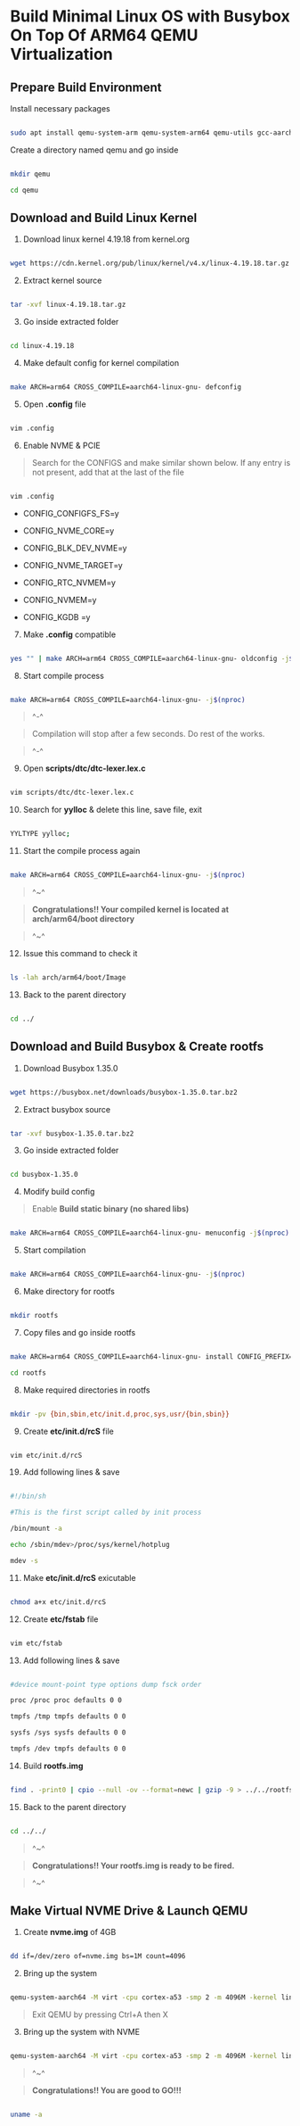 # Build Minimal Linux OS with Busybox On Top Of ARM64 QEMU Virtualization

  

## Prepare Build Environment

  

Install necessary packages

  

````bash

sudo apt install qemu-system-arm qemu-system-arm64 qemu-utils gcc-aarch64-linux-gnu build-essential lzop bison libncurses-dev git make gcc fakeroot ncurses-dev xz-utils libssl-dev bc flex libelf-dev

````

  



  

Create a directory named qemu and go inside

````bash

mkdir qemu

cd qemu

````

  
  

## Download and Build Linux Kernel

  

1. Download linux kernel 4.19.18 from kernel.org

  

````bash

wget https://cdn.kernel.org/pub/linux/kernel/v4.x/linux-4.19.18.tar.gz

````

  

2. Extract kernel source

  

````bash

tar -xvf linux-4.19.18.tar.gz

````

  

3. Go inside extracted folder

  

````bash

cd linux-4.19.18

````

  

4. Make default config for kernel compilation

  

````bash

make ARCH=arm64 CROSS_COMPILE=aarch64-linux-gnu- defconfig

````

  

5. Open **.config** file

  

````bash

vim .config

````

  

6. Enable NVME & PCIE
> Search for the CONFIGS and make similar shown below. If any entry is not present, add that at the last of the file

  

````bash

vim .config

````

  

- CONFIG_CONFIGFS_FS=y

- CONFIG_NVME_CORE=y

- CONFIG_BLK_DEV_NVME=y

- CONFIG_NVME_TARGET=y

- CONFIG_RTC_NVMEM=y

- CONFIG_NVMEM=y

- CONFIG_KGDB =y

  

7. Make **.config** compatible

  

````bash

yes "" | make ARCH=arm64 CROSS_COMPILE=aarch64-linux-gnu- oldconfig -j$(nproc)

````

  

8. Start compile process

  

````bash

make ARCH=arm64 CROSS_COMPILE=aarch64-linux-gnu- -j$(nproc)

````

> ^-^

  

> Compilation will stop after a few seconds. Do rest of the works.

  

> ^-^

  

9. Open **scripts/dtc/dtc-lexer.lex.c**

  

````bash

vim scripts/dtc/dtc-lexer.lex.c

````

  

10. Search for **yylloc** & delete this line, save file, exit

````bash

YYLTYPE yylloc;

````

  

11. Start the compile process again

  

````bash

make ARCH=arm64 CROSS_COMPILE=aarch64-linux-gnu- -j$(nproc)

````

  

> ^~^

  

>  **Congratulations!! Your compiled kernel is located at arch/arm64/boot directory**

  

> ^~^

  

12. Issue this command to check it

  

````bash

ls -lah arch/arm64/boot/Image

````

  

13. Back to the parent directory

  

````bash

cd ../

````

  
  

## Download and Build Busybox & Create rootfs

  

1. Download Busybox 1.35.0

  

````bash

wget https://busybox.net/downloads/busybox-1.35.0.tar.bz2

````

  

2. Extract busybox source

  

````bash

tar -xvf busybox-1.35.0.tar.bz2

````

  

3. Go inside extracted folder

  

````bash

cd busybox-1.35.0

````

  

4. Modify build config

  

> Enable **Build static binary (no shared libs)**

  

````bash

make ARCH=arm64 CROSS_COMPILE=aarch64-linux-gnu- menuconfig -j$(nproc)

````

  

5. Start compilation

  

````bash

make ARCH=arm64 CROSS_COMPILE=aarch64-linux-gnu- -j$(nproc)

````

  

6. Make directory for rootfs

  

````bash

mkdir rootfs

````

  

7. Copy files and go inside rootfs

  

````bash

make ARCH=arm64 CROSS_COMPILE=aarch64-linux-gnu- install CONFIG_PREFIX=rootfs -j$(nproc)

cd rootfs

````

  

8. Make required directories in rootfs

  

````bash

mkdir -pv {bin,sbin,etc/init.d,proc,sys,usr/{bin,sbin}}

````

  

9. Create **etc/init.d/rcS** file

````bash

vim etc/init.d/rcS

````

  

19. Add following lines & save

````bash

#!/bin/sh

#This is the first script called by init process

/bin/mount -a

echo /sbin/mdev>/proc/sys/kernel/hotplug

mdev -s

````

11. Make **etc/init.d/rcS** exicutable

````bash

chmod a+x etc/init.d/rcS

````

  

12. Create **etc/fstab** file

````bash

vim etc/fstab

````

  

13. Add following lines & save

````bash

#device mount-point type options dump fsck order

proc /proc proc defaults 0 0

tmpfs /tmp tmpfs defaults 0 0

sysfs /sys sysfs defaults 0 0

tmpfs /dev tmpfs defaults 0 0

````

  

14. Build **rootfs.img**

````bash

find . -print0 | cpio --null -ov --format=newc | gzip -9 > ../../rootfs.img

````

  

15. Back to the parent directory

  

````bash

cd ../../

````

  

> ^~^

  

>  **Congratulations!! Your rootfs.img is ready to be fired.**

  

> ^~^

  

## Make Virtual NVME Drive & Launch QEMU

  

1. Create **nvme.img** of 4GB

  

````bash

dd if=/dev/zero of=nvme.img bs=1M count=4096

````

  

2. Bring up the system

  

````bash

qemu-system-aarch64 -M virt -cpu cortex-a53 -smp 2 -m 4096M -kernel linux-4.19.18/arch/arm64/boot/Image -nographic -append "console=ttyAMA0 rdinit=linuxrc" -initrd rootfs.img

````

  

> Exit QEMU by pressing Ctrl+A then X

  

3. Bring up the system with NVME

  

````bash

qemu-system-aarch64 -M virt -cpu cortex-a53 -smp 2 -m 4096M -kernel linux-4.19.18/arch/arm64/boot/Image -nographic -append "console=ttyAMA0 rdinit=linuxrc" -initrd rootfs.img -drive file=nvme.img,format=raw,if=none,id=nvme -device nvme,serial=deadbeef,drive=nvme

````

  

> ^~^

  

>  **Congratulations!! You are good to GO!!!**
````bash

uname -a

````

